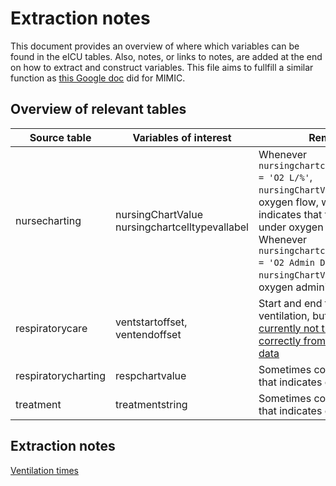 # Extraction notes

This document provides an overview of where which variables can be found in the eICU tables. Also, notes, or links to notes, are added at the end on how to extract and construct variables.
This file aims to fullfill a similar function as [this Google doc](https://docs.google.com/document/d/1vgtQv0d8sVcbkghpmpTmzZ3wYnDZFzUPNshq2KLEiaU/edit) did for MIMIC.


## Overview of relevant tables

Source table | Variables of interest | Remarks
--- | --- | ---
nursecharting | nursingChartValue<br>nursingchartcelltypevallabel | Whenever `nursingchartcelltypevallabel = 'O2 L/%'`, `nursingChartValue` gives the oxygen flow, whose existence indicates that the patient is under oxygen therapy.<br>Whenever `nursingchartcelltypevallabel = 'O2 Admin Device'`, `nursingChartValue` gives the oxygen administration device.
respiratorycare | 		ventstartoffset, ventendoffset |  Start and end times of ventilation, but they are [currently not transcoded correctly from the raw ICU data](https://github.com/MIT-LCP/eicu-code/issues/49)
respiratorycharting | respchartvalue | Sometimes contains a string that indicates oxygen therapy.
treatment | treatmentstring | Sometimes contains a string that indicates oxygen therapy.




## Extraction notes

[Ventilation times](https://github.com/nus-mornin-lab/oxygenation_kc/issues/12)
